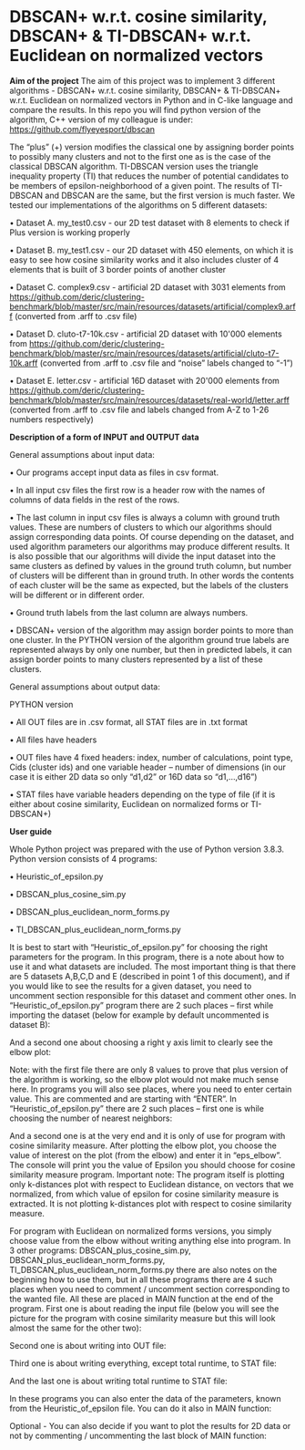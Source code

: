 # DBSCAN+ w.r.t. cosine similarity, DBSCAN+ & TI-DBSCAN+ w.r.t. Euclidean on normalized vectors

**Aim of the project**
The aim of this project was to implement 3 different algorithms - DBSCAN+ w.r.t. cosine similarity, DBSCAN+ & TI-DBSCAN+ w.r.t. Euclidean on normalized vectors in Python and in C-like language and compare the results. In this repo you will find python version of the algorithm, C++ version of my colleague is under: https://github.com/flyeyesport/dbscan

The “plus” (+) version modifies the classical one by assigning border points to possibly many clusters and not to the first one as is the case of the classical DBSCAN algorithm. TI-DBSCAN version uses the triangle inequality property (TI) that reduces the number of potential candidates to be members of epsilon-neighborhood of a given point. The results of TI-DBSCAN and DBSCAN are the same, but the first version is much faster. We tested our implementations of the algorithms on 5 different datasets:

• Dataset A. my_test0.csv - our 2D test dataset with 8 elements to check if Plus version is working properly

• Dataset B. my_test1.csv - our 2D dataset with 450 elements, on which it is easy to see how cosine similarity works and it also includes cluster of 4 elements that is built of 3 border points of another cluster

• Dataset C. complex9.csv - artificial 2D dataset with 3031 elements from https://github.com/deric/clustering-benchmark/blob/master/src/main/resources/datasets/artificial/complex9.arff (converted from .arff to .csv file)

• Dataset D. cluto-t7-10k.csv - artificial 2D dataset with 10'000 elements from https://github.com/deric/clustering-benchmark/blob/master/src/main/resources/datasets/artificial/cluto-t7-10k.arff (converted from .arff to .csv file and “noise” labels changed to “-1”)

• Dataset E. letter.csv - artificial 16D dataset with 20'000 elements from https://github.com/deric/clustering-benchmark/blob/master/src/main/resources/datasets/real-world/letter.arff (converted from .arff to .csv file and labels changed from A-Z to 1-26 numbers respectively)

**Description of a form of INPUT and OUTPUT data**

General assumptions about input data:

•	Our programs accept input data as files in csv format.

•	In all input csv files the first row is a header row with the names of columns of data fields in the rest of the rows.

•	The last column in input csv files is always a column with ground truth values. These are numbers of clusters to which our algorithms should assign corresponding data points. Of course depending on the dataset, and used algorithm parameters our algorithms may produce different results. It is also possible that our algorithms will divide the input dataset into the same clusters as defined by values in the ground truth column, but number of clusters will be different than in ground truth. In other words the contents of each cluster will be the same as expected, but the labels of the clusters will be different or in different order.

•	Ground truth labels from the last column are always numbers.

•	DBSCAN+ version of the algorithm may assign border points to more than one cluster. In the PYTHON version of the algorithm ground true labels are represented always by only one number, but then in predicted labels, it can assign border points to many clusters represented by a list of these clusters. 

General assumptions about output data:

PYTHON version

•	All OUT files are in .csv format, all STAT files are in .txt format

•	All files have headers

•	OUT files have 4 fixed headers: index, number of calculations, point type, Cids (cluster ids) and one variable header – number of dimensions (in our case it is either 2D data so only “d1,d2” or 16D data so “d1,…,d16”)

•	STAT files have variable headers depending on the type of file (if it is either about cosine similarity, Euclidean on normalized forms or TI-DBSCAN+)

**User guide**

Whole Python project was prepared with the use of Python version 3.8.3.
Python version consists of 4 programs:

•	Heuristic_of_epsilon.py

•	DBSCAN_plus_cosine_sim.py

•	DBSCAN_plus_euclidean_norm_forms.py

•	TI_DBSCAN_plus_euclidean_norm_forms.py

It is best to start with “Heuristic_of_epsilon.py” for choosing the right parameters for the program. In this program, there is a note about how to use it and what datasets are included. The most important thing is that there are 5 datasets A,B,C,D and E (described in point 1 of this document), and if you would like to see the results for a given dataset, you need to uncomment section responsible for this dataset and comment other ones. In “Heuristic_of_epsilon.py” program there are 2 such places – first while importing the dataset (below for example by default uncommented is dataset B):
 

And a second one about choosing a right y axis limit to clearly see the elbow plot:

 

Note: with the first file there are only 8 values to prove that plus version of the algorithm is working, so the elbow plot would not make much sense here.
In programs you will also see places, where you need to enter certain value. This are commented and are starting with “ENTER”. In “Heuristic_of_epsilon.py” there are 2 such places – first one is while choosing the number of nearest neighbors:
 

And a second one is at the very end and it is only of use for program with cosine similarity measure. After plotting the elbow plot, you choose the value of interest on the plot (from the elbow) and enter it in “eps_elbow”. The console will print you the value of Epsilon you should choose for cosine similarity measure program.
Important note: The program itself is plotting only k-distances plot with respect to Euclidean distance, on vectors that we normalized, from which value of epsilon for cosine similarity measure is extracted. It is not plotting k-distances plot with respect to cosine similarity measure.
 
For program with Euclidean on normalized forms versions, you simply choose value from the elbow without writing anything else into program.
In 3 other programs: DBSCAN_plus_cosine_sim.py, DBSCAN_plus_euclidean_norm_forms.py, TI_DBSCAN_plus_euclidean_norm_forms.py there are also notes on the beginning how to use them, but in all these programs there are 4 such places when you need to comment / uncomment section corresponding to the wanted file. All these are placed in MAIN function at the end of the program. First one is about reading the input file (below you will see the picture for the program with cosine similarity measure but this will look almost the same for the other two):

 

Second one is about writing into OUT file:
 

Third one is about writing everything, except total runtime, to STAT file:
 

And the last one is about writing total runtime to STAT file:
 

In these programs you can also enter the data of the parameters, known from the Heuristic_of_epsilon file. You can do it also in MAIN function:

 

Optional - You can also decide if you want to plot the results for 2D data or not by commenting / uncommenting the last block of MAIN function:
 


